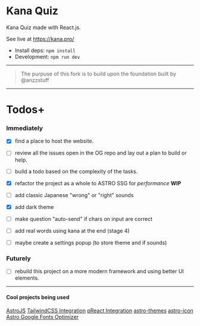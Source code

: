 # Kana Quiz

Kana Quiz made with React.js.

See live at https://kana.pro/

- Install deps: `npm install`
- Development: `npm run dev`

---

> The purpuse of this fork is to build upon the foundation built by @anzzstuff

---

# Todos+

### Immediately

- [x] find a place to host the website.
- [ ] review all the issues open in the OG repo and lay out a plan to build or help.
- [ ] build a todo based on the complexity of the tasks.

- [x] refactor the project as a whole to ASTRO SSG for _performance_ **WIP**
- [ ] add classic Japanese "wrong" or "right" sounds
- [x] add dark theme
- [ ] make question "auto-send" if chars on input are correct
- [ ] add real words using kana at the end (stage 4)
- [ ] maybe create a settings popup (to store theme and if sounds)

### Futurely

- [ ] rebuild this project on a more modern framework and using better UI elements.

---

#### Cool projects being used

[AstroJS](https://astro.build/)
[TailwindCSS Integration](https://docs.astro.build/en/guides/integrations-guide/tailwind/)
[pReact Integration](https://docs.astro.build/en/guides/integrations-guide/preact/)
[astro-themes](https://github.com/alex-grover/astro-themes)
[astro-icon](https://github.com/natemoo-re/astro-icon)
[Astro Google Fonts Optimizer](https://github.com/sebholstein/astro-google-fonts-optimizer)
